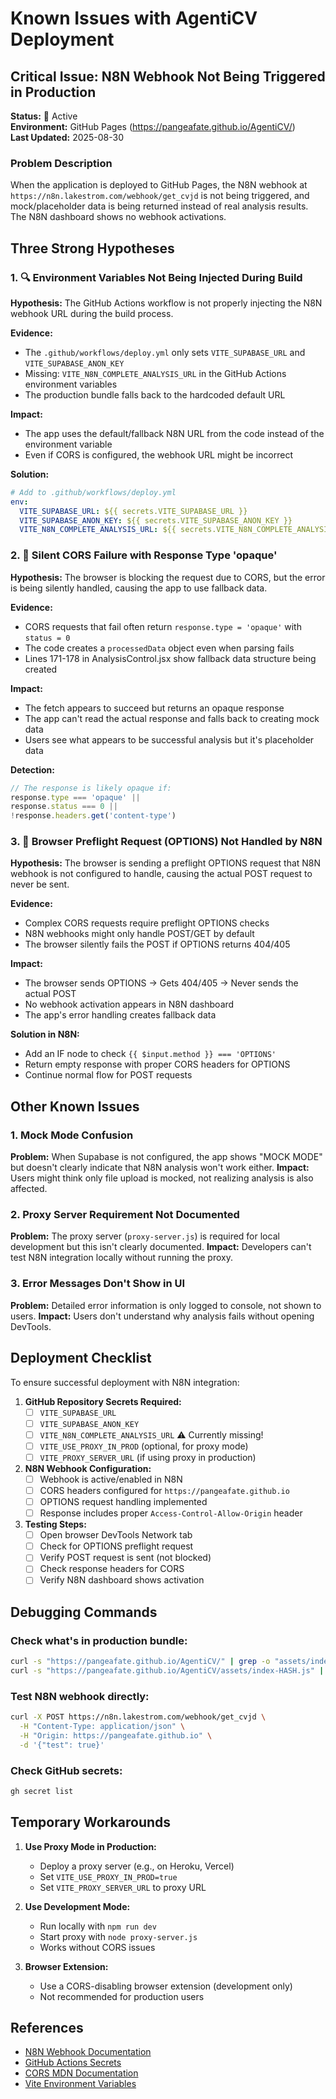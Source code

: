# Known Issues with AgentiCV Deployment

## Critical Issue: N8N Webhook Not Being Triggered in Production

**Status:** 🔴 Active  
**Environment:** GitHub Pages (https://pangeafate.github.io/AgentiCV/)  
**Last Updated:** 2025-08-30

### Problem Description
When the application is deployed to GitHub Pages, the N8N webhook at `https://n8n.lakestrom.com/webhook/get_cvjd` is not being triggered, and mock/placeholder data is being returned instead of real analysis results. The N8N dashboard shows no webhook activations.

## Three Strong Hypotheses

### 1. 🔍 **Environment Variables Not Being Injected During Build**
**Hypothesis:** The GitHub Actions workflow is not properly injecting the N8N webhook URL during the build process.

**Evidence:**
- The `.github/workflows/deploy.yml` only sets `VITE_SUPABASE_URL` and `VITE_SUPABASE_ANON_KEY`
- Missing: `VITE_N8N_COMPLETE_ANALYSIS_URL` in the GitHub Actions environment variables
- The production bundle falls back to the hardcoded default URL

**Impact:** 
- The app uses the default/fallback N8N URL from the code instead of the environment variable
- Even if CORS is configured, the webhook URL might be incorrect

**Solution:**
```yaml
# Add to .github/workflows/deploy.yml
env:
  VITE_SUPABASE_URL: ${{ secrets.VITE_SUPABASE_URL }}
  VITE_SUPABASE_ANON_KEY: ${{ secrets.VITE_SUPABASE_ANON_KEY }}
  VITE_N8N_COMPLETE_ANALYSIS_URL: ${{ secrets.VITE_N8N_COMPLETE_ANALYSIS_URL }}
```

### 2. 🚫 **Silent CORS Failure with Response Type 'opaque'**
**Hypothesis:** The browser is blocking the request due to CORS, but the error is being silently handled, causing the app to use fallback data.

**Evidence:**
- CORS requests that fail often return `response.type = 'opaque'` with `status = 0`
- The code creates a `processedData` object even when parsing fails
- Lines 171-178 in AnalysisControl.jsx show fallback data structure being created

**Impact:**
- The fetch appears to succeed but returns an opaque response
- The app can't read the actual response and falls back to creating mock data
- Users see what appears to be successful analysis but it's placeholder data

**Detection:**
```javascript
// The response is likely opaque if:
response.type === 'opaque' || 
response.status === 0 ||
!response.headers.get('content-type')
```

### 3. 🔄 **Browser Preflight Request (OPTIONS) Not Handled by N8N**
**Hypothesis:** The browser is sending a preflight OPTIONS request that N8N webhook is not configured to handle, causing the actual POST request to never be sent.

**Evidence:**
- Complex CORS requests require preflight OPTIONS checks
- N8N webhooks might only handle POST/GET by default
- The browser silently fails the POST if OPTIONS returns 404/405

**Impact:**
- The browser sends OPTIONS → Gets 404/405 → Never sends the actual POST
- No webhook activation appears in N8N dashboard
- The app's error handling creates fallback data

**Solution in N8N:**
- Add an IF node to check `{{ $input.method }} === 'OPTIONS'`
- Return empty response with proper CORS headers for OPTIONS
- Continue normal flow for POST requests

## Other Known Issues

### 1. Mock Mode Confusion
**Problem:** When Supabase is not configured, the app shows "MOCK MODE" but doesn't clearly indicate that N8N analysis won't work either.
**Impact:** Users might think only file upload is mocked, not realizing analysis is also affected.

### 2. Proxy Server Requirement Not Documented
**Problem:** The proxy server (`proxy-server.js`) is required for local development but this isn't clearly documented.
**Impact:** Developers can't test N8N integration locally without running the proxy.

### 3. Error Messages Don't Show in UI
**Problem:** Detailed error information is only logged to console, not shown to users.
**Impact:** Users don't understand why analysis fails without opening DevTools.

## Deployment Checklist

To ensure successful deployment with N8N integration:

1. **GitHub Repository Secrets Required:**
   - [ ] `VITE_SUPABASE_URL`
   - [ ] `VITE_SUPABASE_ANON_KEY`
   - [ ] `VITE_N8N_COMPLETE_ANALYSIS_URL` ⚠️ Currently missing!
   - [ ] `VITE_USE_PROXY_IN_PROD` (optional, for proxy mode)
   - [ ] `VITE_PROXY_SERVER_URL` (if using proxy in production)

2. **N8N Webhook Configuration:**
   - [ ] Webhook is active/enabled in N8N
   - [ ] CORS headers configured for `https://pangeafate.github.io`
   - [ ] OPTIONS request handling implemented
   - [ ] Response includes proper `Access-Control-Allow-Origin` header

3. **Testing Steps:**
   - [ ] Open browser DevTools Network tab
   - [ ] Check for OPTIONS preflight request
   - [ ] Verify POST request is sent (not blocked)
   - [ ] Check response headers for CORS
   - [ ] Verify N8N dashboard shows activation

## Debugging Commands

### Check what's in production bundle:
```bash
curl -s "https://pangeafate.github.io/AgentiCV/" | grep -o "assets/index-[^\"]*\.js"
curl -s "https://pangeafate.github.io/AgentiCV/assets/index-HASH.js" | grep -o "n8n[^\"']*"
```

### Test N8N webhook directly:
```bash
curl -X POST https://n8n.lakestrom.com/webhook/get_cvjd \
  -H "Content-Type: application/json" \
  -H "Origin: https://pangeafate.github.io" \
  -d '{"test": true}'
```

### Check GitHub secrets:
```bash
gh secret list
```

## Temporary Workarounds

1. **Use Proxy Mode in Production:**
   - Deploy a proxy server (e.g., on Heroku, Vercel)
   - Set `VITE_USE_PROXY_IN_PROD=true`
   - Set `VITE_PROXY_SERVER_URL` to proxy URL

2. **Use Development Mode:**
   - Run locally with `npm run dev`
   - Start proxy with `node proxy-server.js`
   - Works without CORS issues

3. **Browser Extension:**
   - Use a CORS-disabling browser extension (development only)
   - Not recommended for production users

## References

- [N8N Webhook Documentation](https://docs.n8n.io/core-nodes/n8n-nodes-base.webhook/)
- [GitHub Actions Secrets](https://docs.github.com/en/actions/security-guides/encrypted-secrets)
- [CORS MDN Documentation](https://developer.mozilla.org/en-US/docs/Web/HTTP/CORS)
- [Vite Environment Variables](https://vitejs.dev/guide/env-and-mode.html)
